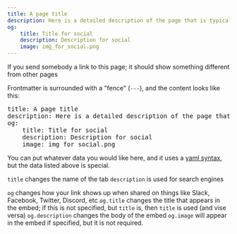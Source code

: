 ```yaml
---
title: A page title
description: Here is a detailed description of the page that is typically up to 160 characters
og:
    title: Title for social
    description: Description for social
    image: img_for_social.png
---
```


If you send somebody a link to this page; it should show something different from other pages

Frontmatter is surrounded with a "fence" (`---`), and the content looks like this:

<pre>
title: A page title
description: Here is a detailed description of the page that is typically up to 160 characters
og:
    title: Title for social
    description: Description for social
    image: img_for_social.png
</pre>

You can put whatever data you would like here, and it uses a [yaml syntax](https://yaml.org/), but the data listed above is special.

`title` changes the name of the tab
`description` is used for search engines

`og` changes how your link shows up when shared on things like Slack, Facebook, Twitter, Discord, etc
`og.title` changes the title that appears in the embed; if this is not specified, but `title` is, then `title` is used (and vise versa)
`og.description` changes the body of the embed
`og.image` will appear in the embed if specified, but it is not required.